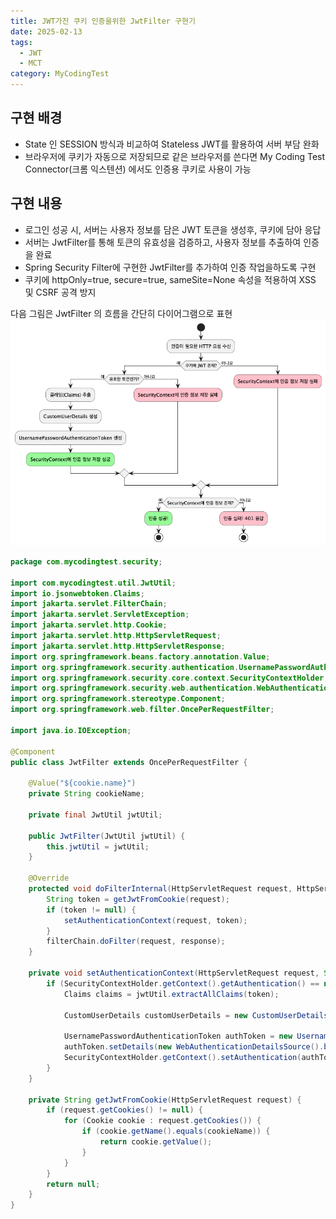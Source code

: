 ```yaml
---
title: JWT가진 쿠키 인증을위한 JwtFilter 구현기
date: 2025-02-13
tags:
  - JWT
  - MCT
category: MyCodingTest
---
```


## 구현 배경

- State 인 SESSION 방식과 비교하여 Stateless JWT를 활용하여 서버 부담 완화
- 브라우저에 쿠키가 자동으로 저장되므로 같은 브라우저를 쓴다면 My Coding Test Connector(크롬 익스텐션) 에서도 인증용 쿠키로 사용이 가능
## 구현 내용

- 로그인 성공 시, 서버는 사용자 정보를 담은 JWT 토큰을 생성후, 쿠키에 담아 응답
- 서버는 JwtFilter를 통해 토큰의 유효성을 검증하고, 사용자 정보를 추출하여 인증을 완료
- Spring Security Filter에 구현한 JwtFilter를 추가하여 인증 작업을하도록 구현
- 쿠키에 httpOnly=true, secure=true, sameSite=None 속성을 적용하여 XSS 및 CSRF 공격 방지

다음 그림은 JwtFilter 의 흐름을 간단히 다이어그램으로 표현
![](../../images/Pasted%20image%2020250213192721.png)

```java JwtFilter.java 
package com.mycodingtest.security;  
  
import com.mycodingtest.util.JwtUtil;  
import io.jsonwebtoken.Claims;  
import jakarta.servlet.FilterChain;  
import jakarta.servlet.ServletException;  
import jakarta.servlet.http.Cookie;  
import jakarta.servlet.http.HttpServletRequest;  
import jakarta.servlet.http.HttpServletResponse;  
import org.springframework.beans.factory.annotation.Value;  
import org.springframework.security.authentication.UsernamePasswordAuthenticationToken;  
import org.springframework.security.core.context.SecurityContextHolder;  
import org.springframework.security.web.authentication.WebAuthenticationDetailsSource;  
import org.springframework.stereotype.Component;  
import org.springframework.web.filter.OncePerRequestFilter;  
  
import java.io.IOException;  
  
@Component  
public class JwtFilter extends OncePerRequestFilter {  
  
    @Value("${cookie.name}")  
    private String cookieName;  
  
    private final JwtUtil jwtUtil;  
  
    public JwtFilter(JwtUtil jwtUtil) {  
        this.jwtUtil = jwtUtil;  
    }  
  
    @Override  
    protected void doFilterInternal(HttpServletRequest request, HttpServletResponse response, FilterChain filterChain) throws ServletException, IOException {  
        String token = getJwtFromCookie(request);  
        if (token != null) {  
            setAuthenticationContext(request, token);  
        }  
        filterChain.doFilter(request, response);  
    }  
  
    private void setAuthenticationContext(HttpServletRequest request, String token) {  
        if (SecurityContextHolder.getContext().getAuthentication() == null) {  
            Claims claims = jwtUtil.extractAllClaims(token);  
  
            CustomUserDetails customUserDetails = new CustomUserDetails(claims.get("userId", Long.class), claims.get("picture", String.class), claims.get("name", String.class));  
  
            UsernamePasswordAuthenticationToken authToken = new UsernamePasswordAuthenticationToken(customUserDetails, null, null);  
            authToken.setDetails(new WebAuthenticationDetailsSource().buildDetails(request));  
            SecurityContextHolder.getContext().setAuthentication(authToken);  
        }  
    }  
  
    private String getJwtFromCookie(HttpServletRequest request) {  
        if (request.getCookies() != null) {  
            for (Cookie cookie : request.getCookies()) {  
                if (cookie.getName().equals(cookieName)) {  
                    return cookie.getValue();  
                }  
            }  
        }  
        return null;  
    }  
}
```